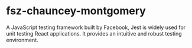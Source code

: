 # fsz-chauncey-montgomery
A JavaScript testing framework built by Facebook, Jest is widely used for unit testing React applications. It provides an intuitive and robust testing environment.
